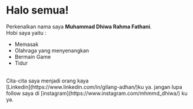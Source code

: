 # Halo semua! 

Perkenalkan nama saya **Muhammad Dhiwa Rahma Fathani**.<br>
Hobi saya yaitu : 
* Memasak
* Olahraga yang menyenangkan
* Bermain Game
* Tidur
<br>
Cita-cita saya menjadi orang kaya<br>
[Linkedin](https://www.linkedin.com/in/gilang-adhan/)ku ya.
jangan lupa follow saya di [instagram](https://www.instagram.com/mhmmd_dhiwa/) ku ya.
